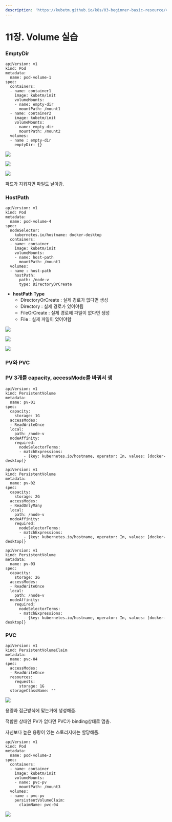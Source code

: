 ```yaml
---
description: 'https://kubetm.github.io/k8s/03-beginner-basic-resource/volume/'
---
```


# 11장. Volume 실습

### EmptyDir

```text
apiVersion: v1
kind: Pod
metadata:
  name: pod-volume-1
spec:
  containers:
  - name: container1
    image: kubetm/init
    volumeMounts:
    - name: empty-dir
      mountPath: /mount1
  - name: container2
    image: kubetm/init
    volumeMounts:
    - name: empty-dir
      mountPath: /mount2
  volumes:
  - name : empty-dir
    emptyDir: {}
```

![](../.gitbook/assets/2021-08-19-9.09.28.png)

![](../.gitbook/assets/2021-08-19-9.10.54.png)

![](../.gitbook/assets/2021-08-19-9.11.15.png)

파드가 지워지면 파일도 날아감.

### HostPath

```text
apiVersion: v1
kind: Pod
metadata:
  name: pod-volume-4
spec:
  nodeSelector:
    kubernetes.io/hostname: docker-desktop
  containers:
  - name: container
    image: kubetm/init
    volumeMounts:
    - name: host-path
      mountPath: /mount1
  volumes:
  - name : host-path
    hostPath:
      path: /node-v
      type: DirectoryOrCreate
```

* **hostPath Type**
  * DirectoryOrCreate : 실제 경로가 없다면 생성
  * Directory : 실제 경로가 있어야됨
  * FileOrCreate : 실제 경로에 파일이 없다면 생성
  * File : 실제 파일이 었어야함

![](../.gitbook/assets/2021-08-19-9.16.12.png)

![](../.gitbook/assets/2021-08-19-9.17.39.png)

![](../.gitbook/assets/2021-08-19-9.18.19.png)

### PV와 PVC

### PV 3개를 capacity, accessMode를 바꿔서 생

```text
apiVersion: v1
kind: PersistentVolume
metadata:
  name: pv-01
spec:
  capacity:
    storage: 1G
  accessModes:
  - ReadWriteOnce
  local:
    path: /node-v
  nodeAffinity:
    required:
      nodeSelectorTerms:
      - matchExpressions:
        - {key: kubernetes.io/hostname, operator: In, values: [docker-desktop]}
```

```text
apiVersion: v1
kind: PersistentVolume
metadata:
  name: pv-02
spec:
  capacity:
    storage: 2G
  accessModes:
  - ReadOnlyMany
  local:
    path: /node-v
  nodeAffinity:
    required:
      nodeSelectorTerms:
      - matchExpressions:
        - {key: kubernetes.io/hostname, operator: In, values: [docker-desktop]}
```

```text
apiVersion: v1
kind: PersistentVolume
metadata:
  name: pv-03
spec:
  capacity:
    storage: 2G
  accessModes:
  - ReadWriteOnce
  local:
    path: /node-v
  nodeAffinity:
    required:
      nodeSelectorTerms:
      - matchExpressions:
        - {key: kubernetes.io/hostname, operator: In, values: [docker-desktop]}
```

### PVC

```text
apiVersion: v1
kind: PersistentVolumeClaim
metadata:
  name: pvc-04
spec:
  accessModes:
  - ReadWriteOnce
  resources:
    requests:
      storage: 1G
  storageClassName: ""
```

![](../.gitbook/assets/2021-08-19-9.48.09.png)

용량과 접근방식에 맞는거에 생성해줌.

적합한 상태인 PV가 없다면 PVC가 binding상태로 멈춤.

자신보다 높은 용량이 있는 스토리지에는 할당해줌.

```text
apiVersion: v1
kind: Pod
metadata:
  name: pod-volume-3
spec:
  containers:
  - name: container
    image: kubetm/init
    volumeMounts:
    - name: pvc-pv
      mountPath: /mount3
  volumes:
  - name : pvc-pv
    persistentVolumeClaim:
      claimName: pvc-04
```

![](../.gitbook/assets/2021-08-19-9.51.47.png)

